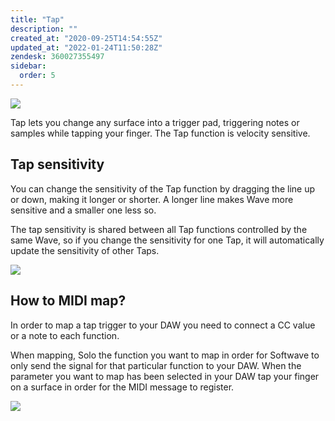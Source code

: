 ```yaml
---
title: "Tap"
description: ""
created_at: "2020-09-25T14:54:55Z"
updated_at: "2022-01-24T11:50:28Z"
zendesk: 360027355497
sidebar:
  order: 5
---
```


![](/images/article_360013654077_image_0.png)

Tap lets you change any surface into a trigger pad, triggering notes or samples while tapping your finger. The Tap function is velocity sensitive.

## Tap sensitivity

You can change the sensitivity of the Tap function by dragging the line up or down, making it longer or shorter. A longer line makes Wave more sensitive and a smaller one less so.

The tap sensitivity is shared between all Tap functions controlled by the same Wave, so if you change the sensitivity for one Tap, it will automatically update the sensitivity of other Taps.

![](/images/article_360013654077_image_1.gif)

## How to MIDI map?

In order to map a tap trigger to your DAW you need to connect a CC value or a note to each function.

When mapping, Solo the function you want to map in order for Softwave to only send the signal for that particular function to your DAW. When the parameter you want to map has been selected in your DAW tap your finger on a surface in order for the MIDI message to register.

![](/images/article_360013654077_image_2.gif)
